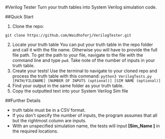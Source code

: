 #Verilog Tester
Turn your truth tables into System Verilog simulation code.

##Quick Start
1. Clone the repo:
```
git clone https://github.com/Waidhoferj/VerilogTester.git
```
2. Locate your truth table
   You can put your truth table in the repo folder and call it with the file name. Otherwise you will have to provide the full file path. To get the path to your file, navigate to the file with the command line and type `pwd`. Take note of the number of inputs in your truth table.
3. Create your tests! Use the terminal to navigate to your cloned repo and process the truth table with this command:
   ```python3 VerilogTests.py [PATH/FILENAME] [NUMBER OF INPUTS (optional)] [SIM NAME (optional)]```
4. Find your output in the same folder as your truth table.
5. Copy the outputted text into your System Verilog Sim file
   
##Further Details
  -  truth  table must be in a CSV format.
  - If you don't specify the number of inputs, the program assumes that all but the rightmost column are inputs.
  - With an unspecified simulation name, the tests will input **[Sim_Name ]** in the required locations.
